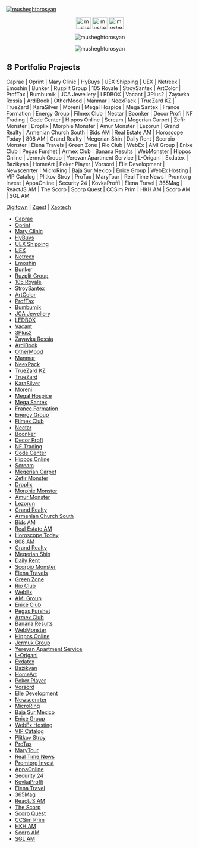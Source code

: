 <p align="left"> <a href="https://github.com/ryo-ma/github-profile-trophy"><img src="https://github-profile-trophy.vercel.app/?username=musheghtorosyan&theme=matrix&no-frame=true" alt="musheghtorosyan" /></a> </p>
<p align="center">
<a href="https://linkedin.com/in/musheghtorosyan" target="blank"><img align="center" src="https://raw.githubusercontent.com/rahuldkjain/github-profile-readme-generator/master/src/images/icons/Social/linked-in-alt.svg" alt="musheghtorosyan" height="30" width="40" /></a>
<a href="https://fb.com/musheghtorosyan" target="blank"><img align="center" src="https://raw.githubusercontent.com/rahuldkjain/github-profile-readme-generator/master/src/images/icons/Social/facebook.svg" alt="musheghtorosyan" height="30" width="40" /></a>
<a href="https://instagram.com/musheghtorosyan" target="blank"><img align="center" src="https://raw.githubusercontent.com/rahuldkjain/github-profile-readme-generator/master/src/images/icons/Social/instagram.svg" alt="musheghtorosyan" height="30" width="40" /></a>
</p>
<p align="center"> <img src="https://komarev.com/ghpvc/?username=musheghtorosyan&label=Profile%20views&color=0e75b6&style=flat" alt="musheghtorosyan" /> </p>
<p align="center"><img src="https://github-readme-streak-stats.herokuapp.com/?user=musheghtorosyan" alt="musheghtorosyan" /></p>
<!-- <p align="left"> <a href="https://twitter.com/" target="blank"><img src="https://img.shields.io/twitter/follow/?logo=twitter&style=for-the-badge" alt="" /></a> </p> -->
<!--<p><img align="center" src="https://github-readme-stats.vercel.app/api?username=musheghtorosyan&show_icons=true&locale=en&random=1" alt="musheghtorosyan" /></p>-->
<!--<p><img align="center" src="https://github-readme-stats.vercel.app/api/top-langs?username=musheghtorosyan&show_icons=true&locale=en&layout=compact&random=1" alt="musheghtorosyan" /></p>-->

## 🌐 Portfolio Projects 

Caprae | Oprint | Mary Clinic | HyBuys | UEX Shipping | UEX | Netreex | Emoshin | Bunker | Ruzplit Group | 105 Royale | StroySantex | ArtColor | ProfTax | Bumbumik | JCA Jewellery | LEDBOX | Vacant | 3Plus2 | Zayavka Rossia | ArdiBook | OtherMood | Manmar | NeexPack | TrueZard KZ | TrueZard | KaraSilver | Moreni | Megal Hospice | Mega Santex | France Formation | Energy Group | Filmex Club | Nectar | Boonker | Decor Profi | NF Trading | Code Center | Hippos Online | Scream | Megerian Carpet | Zefir Monster | Droplix | Morphie Monster | Amur Monster | Lezorun | Grand Realty | Armenian Church South | Bids AM | Real Estate AM | Horoscope Today | 808 AM | Grand Realty | Megerian Shin | Daily Rent | Scorpio Monster | Elena Travels | Green Zone | Rio Club | WebEx | AMI Group | Enixe Club | Pegas Furshet | Armex Club | Banana Results | WebMonster | Hippos Online | Jermuk Group | Yerevan Apartment Service | L-Origani | Exdatex | Bazikyan | HomeArt | Poker Player | Vorsord | Elle Development | Newscenrter | MicroRing | Baja Sur Mexico | Enixe Group | WebEx Hosting | VIP Catalog | Plitkov Stroy | ProTax | MaryTour | Real Time News | Promtorg Invest | AppaOnline | Security 24 | KovkaProffi | Elena Travel | 365Mag | ReactJS AM | The Scorp | Scorp Quest | CCSim Prim | HKH AM | Scorp AM | SGL AM







 [Digitown](https://digitown.am) | [Zgest](https://zgest.com) | [Xaotech](https://xaotech.io)  
- [Caprae](https://caprae.am)  
- [Oprint](https://oprint.am)  
- [Mary Clinic](https://maryclinic.am)  
- [HyBuys](https://hybuys.com)  
- [UEX Shipping](https://uexshipping.com)  
- [UEX](https://uex.am)  
- [Netreex](https://netreex.eu)  
- [Emoshin](https://emoshin.am)  
- [Bunker](https://bunker.am)   
- [Ruzplit Group](https://ruzplitgroup.ru)  
- [105 Royale](https://105royale.com)  
- [StroySantex](https://stroysantex.ru)  
- [ArtColor](https://artcolor.am)  
- [ProfTax](https://proftax.am)  
- [Bumbumik](https://bumbumik.am)  
- [JCA Jewellery](https://jcajewellery.com)  
- [LEDBOX](https://ledbox.am)  
- [Vacant](https://vacant.am)  
- [3Plus2](https://3plus2.house)  
- [Zayavka Rossia](https://zayavka-rossia.ru)  
- [ArdiBook](https://ardibook.am)  
- [OtherMood](https://othermood.am)  
- [Manmar](https://manmar.am)  
- [NeexPack](https://neexpack.com)  
- [TrueZard KZ](https://truezard.kz)  
- [TrueZard](https://truezard.com)  
- [KaraSilver](https://karasilver.am)  
- [Moreni](https://moreni.am)  
- [Megal Hospice](https://megalhospice.com)  
- [Mega Santex](https://megasantex.ru)  
- [France Formation](https://franceformation.am)  
- [Energy Group](https://energygroup.com)  
- [Filmex Club](https://filmex.club)  
- [Nectar](http://nectar.am)  
- [Boonker](https://boonker.am)  
- [Decor Profi](https://decorprofi.ru)  
- [NF Trading](https://nftrading.com)  
- [Code Center](https://codecenter.am)  
- [Hippos Online](https://hippos.online)  
- [Scream](https://scream.am)  
- [Megerian Carpet](https://megeriancarpet.am)  
- [Zefir Monster](https://zefir.monster)  
- [Droplix](https://droplix.co)  
- [Morphie Monster](https://morphie.monster)  
- [Amur Monster](https://amur.monster)  
- [Lezorun](https://lezorun.ru)  
- [Grand Realty](https://grandrealty.am)  
- [Armenian Church South](http://armenianchurchsouth.ru)  
- [Bids AM](https://bids.am)  
- [Real Estate AM](https://real-estate.am)  
- [Horoscope Today](https://horoscop.today)  
- [808 AM](https://808.am)  
- [Grand Realty](https://grandrealty.am)  
- [Megerian Shin](https://megerianshin.am)  
- [Daily Rent](https://dailyrent.am)  
- [Scorpio Monster](https://scorpio.monster)  
- [Elena Travels](https://elenatravels.com)  
- [Green Zone](https://greenzone.am)  
- [Rio Club](https://rioclub.am)  
- [WebEx](https://webex.am)  
- [AMI Group](https://amigroup.am)  
- [Enixe Club](https://enixeclub.com)  
- [Pegas Furshet](https://pegas-furshet.com)  
- [Armex Club](https://armex.club)  
- [Banana Results](https://bananaresults.ru)  
- [WebMonster](https://webmonster.am)  
- [Hippos Online](https://hippos.online)  
- [Jermuk Group](https://jermukgroup.am)  
- [Yerevan Apartment Service](https://yerevanapartmentservece.am)  
- [L-Origani](https://l-origani.com)  
- [Exdatex](https://exdatex.com)  
- [Bazikyan](https://bazikyan.net)  
- [HomeArt](https://homeart.am)  
- [Poker Player](https://pokerplayer.am)  
- [Vorsord](https://vorsord.net)  
- [Elle Development](https://elledevelopment.com)  
- [Newscenrter](https://newscenrter.am)  
- [MicroRing](https://microring.am)  
- [Baja Sur Mexico](https://bajasurmexico.com)  
- [Enixe Group](https://enixegroup.com)  
- [WebEx Hosting](https://webex-hosting.com)  
- [VIP Catalog](https://vipcatalog.am)  
- [Plitkov Stroy](https://plitkovstroy.ru)  
- [ProTax](https://protax.am)  
- [MaryTour](https://marytour.am)  
- [Real Time News](https://realtimenews.club)  
- [Promtorg Invest](https://promtorginvest.ru)  
- [AppaOnline](https://appaonline.am)  
- [Security 24](https://security24.pro)  
- [KovkaProffi](https://kovkaproffi.ru)  
- [Elena Travel](https://elenatravel.am)  
- [365Mag](https://365mag.ru)  
- [ReactJS AM](https://reactjs.am)  
- [The Scorp](https://thescorp.io)  
- [Scorp Quest](https://scorp.quest)  
- [CCSim Prim](https://ccsimprim.com)  
- [HKH AM](https://hkh.am)  
- [Scorp AM](https://scorp.am)  
- [SGL AM](https://sgl.am)  
